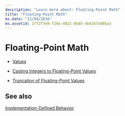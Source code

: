 ```yaml
---
description: "Learn more about: Floating-Point Math"
title: "Floating-Point Math"
ms.date: "11/04/2016"
ms.assetid: 1ff2f7e9-f29a-4822-9b05-4b4267e80ba3
---
```

# Floating-Point Math

- [Values](../c-language/values.md)

- [Casting Integers to Floating-Point Values](../c-language/casting-integers-to-floating-point-values.md)

- [Truncation of Floating-Point Values](../c-language/truncation-of-floating-point-values.md)

## See also

[Implementation-Defined Behavior](../c-language/implementation-defined-behavior.md)
